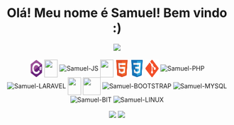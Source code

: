 <div align="center">
<h1> Olá! Meu nome é Samuel! Bem vindo :)</h1>
</div>
<div align="center">
</div>
<div align="center">
<picture>
<source 
  srcset="https://github-readme-stats.vercel.app/api?username=SamuelMonstewe&show_icons=true&theme=synthwave"
  media="(prefers-color-scheme: dark)"
/>
<source
  srcset="https://github-readme-stats.vercel.app/api?username=SamuelMonstewe&show_icons=true"
  media="(prefers-color-scheme: light), (prefers-color-scheme: no-preference)"
/>
<img src="https://github-readme-stats.vercel.app/api?username=SamuelMonstewe&show_icons=true"/>
</picture>
</div>
<div style="display: inline_block" align="center"><br>
<img align="center" alt="Samuel-Csharp" height="40" width="30" src="https://raw.githubusercontent.com/devicons/devicon/master/icons/csharp/csharp-original.svg">
<img align="center" height="40" width="30" src="https://cdn.jsdelivr.net/gh/devicons/devicon@latest/icons/c/c-original.svg" />
<img align="center" alt="Samuel-JS" height="40"  width="30" src="https://cdn.jsdelivr.net/gh/devicons/devicon@latest/icons/javascript/javascript-original.svg" />  
<img align="center" height="40"  width="30" src="https://cdn.jsdelivr.net/gh/devicons/devicon@latest/icons/jquery/jquery-plain-wordmark.svg" />
<img align="center" alt="Samuel-HTML"  height="40" width="30" src="https://raw.githubusercontent.com/devicons/devicon/master/icons/html5/html5-original.svg">
<img align="center" alt="Samuel-CSS"  height="40" width="30" src="https://raw.githubusercontent.com/devicons/devicon/master/icons/css3/css3-original.svg">
<img align="center" alt="Samuel-GIT"  height="40" width="30" src="https://raw.githubusercontent.com/devicons/devicon/master/icons/git/git-original.svg">
<img align="center" alt="Samuel-PHP"  height="40" width="30" src="https://cdn.jsdelivr.net/gh/devicons/devicon/icons/php/php-original.svg"/> 
<img align="center" alt="Samuel-LARAVEL" height="40" width="30" src="https://cdn.jsdelivr.net/gh/devicons/devicon@latest/icons/laravel/laravel-original.svg" />
<img align="center" height="40" width="30" src="https://cdn.jsdelivr.net/gh/devicons/devicon@latest/icons/ruby/ruby-original.svg" />
<img align="center" height="40" width="40" src="https://cdn.jsdelivr.net/gh/devicons/devicon@latest/icons/rails/rails-plain-wordmark.svg" />
<img align="center" alt="Samuel-BOOTSTRAP"  height="40" width="30" src="https://cdn.jsdelivr.net/gh/devicons/devicon/icons/bootstrap/bootstrap-original.svg" />
<img align="center" alt="Samuel-MYSQL"  height="40" width="40" src="https://cdn.jsdelivr.net/gh/devicons/devicon/icons/mysql/mysql-original-wordmark.svg" />
<img align="center" alt="Samuel-BIT"  height="40" width="30" src="https://cdn.jsdelivr.net/gh/devicons/devicon/icons/bitbucket/bitbucket-original-wordmark.svg" />
<img align="center" alt="Samuel-LINUX"  height="40" width="30" src="https://cdn.jsdelivr.net/gh/devicons/devicon/icons/linux/linux-original.svg" />
</div><br>

<div align="center">
  <a href="https://www.linkedin.com/in/samuelelias000/" target="_blank"><img src="https://img.shields.io/badge/-LinkedIn-%230077B5?style=for-the-badge&logo=linkedin&logoColor=white" target="_blank"></a> 
  <a href="mailto:samuelelias563@gmail.com"><img src="https://img.shields.io/badge/-Gmail-%23333?style=for-the-badge&logo=gmail&logoColor=white" target="_blank"></a>
</div>

